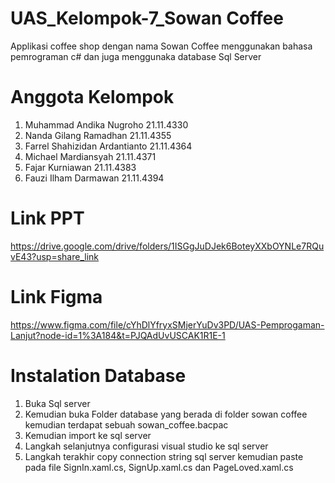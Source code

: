 # UAS_Kelompok-7_Sowan Coffee
Applikasi coffee shop dengan nama Sowan Coffee menggunakan bahasa pemrograman c# dan juga menggunaka database Sql Server

# Anggota Kelompok
1. Muhammad Andika Nugroho 21.11.4330
2. Nanda Gilang Ramadhan 21.11.4355
3. Farrel Shahizidan Ardantianto 21.11.4364
4. Michael Mardiansyah 21.11.4371
5. Fajar Kurniawan 21.11.4383
6. Fauzi Ilham Darmawan 21.11.4394

# Link PPT
https://drive.google.com/drive/folders/1ISGgJuDJek6BoteyXXbOYNLe7RQuvE43?usp=share_link 

# Link Figma
https://www.figma.com/file/cYhDlYfryxSMjerYuDv3PD/UAS-Pemprogaman-Lanjut?node-id=1%3A184&t=PJQAdUvUSCAK1R1E-1

# Instalation Database
1. Buka Sql server
2. Kemudian buka Folder database yang berada di folder sowan coffee kemudian terdapat sebuah sowan_coffee.bacpac
3. Kemudian import ke sql server
4. Langkah selanjutnya configurasi visual studio ke sql server
4. Langkah terakhir copy connection string sql server kemudian paste pada file SignIn.xaml.cs, SignUp.xaml.cs dan PageLoved.xaml.cs
